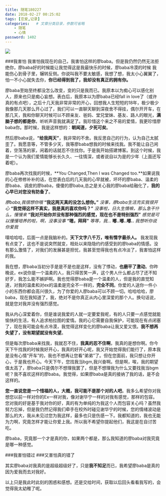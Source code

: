 ```yaml
---
title: 随笔180227
date: 2018-02-27 00:25:02
tags: [恋爱,记录]
categories:   # 文章分类目录，参数可省略
    - 随笔
    - 心情
password: 1402
---
```

![](https://i.imgur.com/NlGLv3w.jpg)

<!-- more -->
###我害怕
我害怕我现在的自己，我害怕这样的廖baba。但是我仍然仍然无法拒绝你，廖baba好的时候能让我觉得这是我最快乐的时候，廖baba冷漠的时候
我能伤心到骨子里，辗转反侧。你说叫我不要太敏感，我想了想，我太小心翼翼了，怕一不小心就失去你，**你已经得到我了，我却没有真正的拥有你。**

廖baba至始至终都没怎么改变，变的只是我而已。我原本以为痴心可以感化别人，原来也只是痴心妄想。表白后，我原本以为廖baba已经fall in love了（或许真的有点吧），之后十几天我非常非常的开心，回想我人生短短的18年，极少极少我像那几天那么开心过了，我们可以一直聊天聊到深夜舍不得挂，偶尔开开车，在那几天，我和你聊天时候可以不顾亲友、爸妈、堂兄堂妹、基友、路人的眼光，**满脑子想的都是你**，听听声音我就满足了。我珍惜这个来之不易的爱情，我更珍惜廖baba你。那时候，我是这样想的：**朝闻道，夕死可矣**。

然后廖baba说，**“给我两天”**，我非常的不舍。我反思自己的行为，认为自己太腻歪了。我愿意等，不管多少天，我等廖baba想我的时候来找我。我不能让自己闲着，空荡荡的家，闲着的话就忍不住找你。于是我开始搭建博客。到这个时候，我是一个认为我们爱情能够长长久久、一往情深，或者说自以为是的少年（上面还写着呢）。

廖baba再次找我的时候，**You Changed,Then I was Changed too.**如果说我的心在修修补补的话，在您表白后的几天我的心早就被，坏坏的廖baba、温柔的廖baba、调皮的廖baba，傻傻的廖baba,总之是关心我的廖baba给融化了，**我的心早已对您没有防备了**。
 
*廖baba,我很想你哦*
**“我这两天真的没怎么想你。”**
*没事，廖baba生活充实我很开心*
**“我觉得这样不真实，我是真的喜欢你吗？”**
*没事啦，日久生情嘛，那么急干什么，慢慢来*
**“我对开始你并没有那种强烈的感觉，现在也不是特别强烈”**
*感觉是可以慢慢培养的啦，啊，没事没事*
**“嗯，拜拜”**
*等等，我...*
**嘟..嘟..嘟..**
*我想听你说你爱我*

噗哈哈哈，后面一点是我脑补的。**天下文字八千万，唯有情字最杀人。**
我发现我有点变了，这也不是说突然就变，相处以来隐隐约约感受到的廖baba的情感。没有那么激情了，对我们的发展甚是担忧，我甚至觉得我也有点冷淡了，我害怕这样的我。

我在想，廖baba当初分手是是不是也是这样，没有了悸动，**也磨平了激动**。你昨晚说，ex说你是一个温柔的人，我只得苦笑一声，这个男人什么都占尽了还不知好歹，我怎么能不嫉妒啊。我也觉得廖baba是一个温柔的人，但是我的直觉知道，对我的温柔和对ex的温柔是完全不一样的，**完全不同**。你爱的人送你一件小小的东西你都会高兴很久，为了你爱的人廖baba可以不顾一切。哈哈哈哈，廖baba，现在我知道了，我，绝对不是你真正从内心里深爱的那个人。换句话说，就是您对我并没有强烈感觉。

我从内心深爱着你，但是谁说我爱的人就一定要爱我呢，有的人只要一点感觉就能愉快的生活，有人追求柏拉图的爱情。我的心它需要自我保护，可能现在有点闭塞了，现在我可能会有点冷漠，我觉得这样变化的廖baba让我又爱又恨。**我不想再失望了，没有期望就没有失望**。

但是每次廖baba来找我，我就忍不住，**我真的忍不住啊**，我真的是想你啊。你今天下午找我的时候我好开心，我真的好开心呢，我又开始觉得我们能行了，原本我是没有心情“开车”的，我也不想再让您看“弟弟”了。但在您面前，我只想让你开心，于是我也开心。今天下午，您找我当bgm,我兴奋啊。但是啊，唉，我的期望值太高了，廖baba只是偶尔不想理我罢了，但是不想理我为什么又要找我当bgm呢？我不喜欢这样的廖baba。我觉得，如果廖baba是真的接纳了我的话，是不会这样的。

**您一直说您是一个惜福的人，大概，我可能不是那个对的人吧**。我多么希望你对我想您以前一样对你的Ex一样对我，像对谢华宁一样的对我有感觉，那样的包容。您对我的好是基于我对你的好，真的有为单纯的为我这个人而包容关心吗？虽然我努力忘掉，但是我仍然记得我们牵手在校外时碰见谢华宁的时候，您的情绪波动是那么的大，我从未见过您为我这样，最多也只是伤感一下。我都知道的，我也无能为力啊，究竟怎样才能让你爱上我。所以我不希望你提起他们，我这是在自讨苦吃。

廖baba，究竟那一个才是真的你，如果两个都是，那么我知道的廖baba对我究竟是哪一种感觉。

###我害怕错过
###又害怕真的错了


其实廖baba对我真的是超级超级好了，只是**我不知足**而已，我希望廖baba是真的因为爱我而去对我好。

以上只是我此时此刻的困惑和感想。还是交给时间，获取以后回头看看我写的，会觉得我太幼稚了呢。